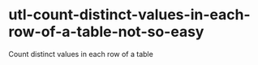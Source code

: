 # utl-count-distinct-values-in-each-row-of-a-table-not-so-easy
Count distinct values in each row of a table
